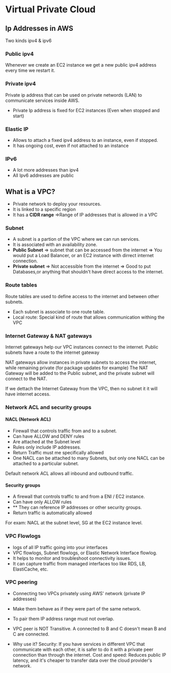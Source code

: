 # Virtual Private Cloud

## Ip Addresses in AWS
Two kinds ipv4 & ipv6

### Public ipv4
Whenever we create an EC2 instance we get a new public ipv4 address every time we restart it.

### Private ipv4
Private ip address that can be used on private networds (LAN) to communicate services inside AWS.
- Private Ip address is fixed for EC2 instances (Even when stopped and start)

### Elastic IP
- Allows to attach a fixed ipv4 address to an instance, even if stopped.
- It has ongoing cost, even if not attached to an instance 

### IPv6
- A lot more addresses than ipv4
- All Ipv6 addresses are public

## What is a VPC?
- Private network to deploy your resources.
- It is linked to a specific region
- It has a **CIDR range** =>Range of IP addresses that is allowed in a VPC

### Subnet
- A subnet is a partion of the VPC where we can run services.
- It is associated with an availability zone.
- **Public Subnet** => subnet that can be accessed from the internet => You would put a Load Balancer, or an EC2 instance with dirrect internet connection.
- **Private subnet** => Not accessible from the internet => Good to put Databases,or anything that shouldn't have direct access to the internet.

### Route tables
Route tables are used to define access to the internet and between other subnets.
- Each subnet is associate to one route table.
- Local route: Special kind of route that allows communication withing the VPC

### Internet Gateway & NAT gateways
Internet gateways help our VPC instances connect to the internet. 
Public subnets have a route to the internet gateway

NAT gateways allow instances in private subnets to access the internet, while remaining private (for package updates for example)
The NAT Gateway will be added to the Public subnet, and the private subnet will connect to the NAT.

If we dettach the Internet Gateway from the VPC, then no subnet it it will have internet access.

### Network ACL and security groups

#### NACL (Network ACL)
- Firewall that controls traffic from and to a subnet.
- Can have ALLOW and DENY rules
- Are attached at the Subnet level
- Rules only include IP addresses.
- Return Traffic must me specifically allowed
- One NACL can be attached to many Subnets, but only one NACL can be attached to a particular subnet.

Default network ACL allows all inbound and outbound traffic.

#### Security groups
- A firewall that controls traffic to and from a ENI / EC2 instance.
- Can have only ALLOW rules
- ** They can reference IP addresses or other security groups.
- Return traffic is automatically allowed

For exam: NACL at the subnet level, SG at the EC2 instance level.

### VPC Flowlogs
- logs of all IP traffic going into your interfaces
- VPC flowlogs, Subnet flowlogs, or Elastic Network Interface flowlog.
- It helps to monitor and troubleshoot connectivity issues.
- It can capture traffic from managed interfaces too like RDS, LB, ElastiCache, etc.

### VPC peering
- Connecting two VPCs privately using AWS' network (private IP addresses)
- Make them behave as if they were part of the same network.
- To pair them IP address range must not overlap.
- VPC peer is NOT Transitive. A connected to B and C doesn't mean B and C are connected.

- Why use it?
Security: If you have services in different VPC that communicate with each other, it is safer to do it with a private peer connection than through the internet.
Cost and speed: Reduces public IP latency, and it's cheaper to transfer data over the cloud provider's network.